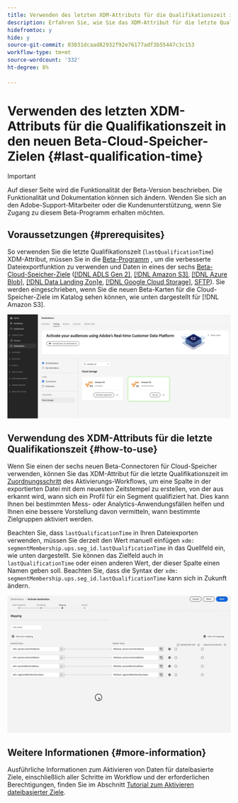 ```yaml
---
title: Verwenden des letzten XDM-Attributs für die Qualifikationszeit in den neuen Beta-Cloud-Speicher-Zielen
description: Erfahren Sie, wie Sie das XDM-Attribut für die letzte Qualifikationszeit in den neuen Beta-Cloud-Speicher-Zielen verwenden
hidefromtoc: y
hide: y
source-git-commit: 03031dcaad82932f92e76177adf3b55447c3c153
workflow-type: tm+mt
source-wordcount: '332'
ht-degree: 8%

---
```


# Verwenden des letzten XDM-Attributs für die Qualifikationszeit in den neuen Beta-Cloud-Speicher-Zielen {#last-qualification-time}

>[!IMPORTANT]
> 
>Auf dieser Seite wird die Funktionalität der Beta-Version beschrieben. Die Funktionalität und Dokumentation können sich ändern. Wenden Sie sich an den Adobe-Support-Mitarbeiter oder die Kundenunterstützung, wenn Sie Zugang zu diesem Beta-Programm erhalten möchten.

## Voraussetzungen {#prerequisites}

So verwenden Sie die letzte Qualifikationszeit (`lastQualificationTime`) XDM-Attribut, müssen Sie in die [Beta-Programm](/help/release-notes/2022/october-2022.md#destinations) , um die verbesserte Dateiexportfunktion zu verwenden und Daten in eines der sechs [Beta-Cloud-Speicher-Ziele](/help/release-notes/2022/october-2022.md#destinations) ([[!DNL ADLS Gen 2]](/help/destinations/catalog/cloud-storage/adls-gen2.md), [[!DNL Amazon S3]](/help/destinations/catalog/cloud-storage/amazon-s3.md), [[!DNL Azure Blob]](/help/destinations/catalog/cloud-storage/azure-blob.md), [[!DNL Data Landing Zon]e](/help/destinations/catalog/cloud-storage/data-landing-zone.md), [[!DNL Google Cloud Storage]](/help/destinations/catalog/cloud-storage/google-cloud-storage.md), [SFTP](/help/destinations/catalog/cloud-storage/sftp.md)). Sie werden eingeschrieben, wenn Sie die neuen Beta-Karten für die Cloud-Speicher-Ziele im Katalog sehen können, wie unten dargestellt für [!DNL Amazon S3].

![Bild mit der neuen Amazon S3-Betakarte](/help/destinations/assets/ui/activate-destinations/new-amazon-s3-beta-card.png)

## Verwendung des XDM-Attributs für die letzte Qualifikationszeit {#how-to-use}

Wenn Sie einen der sechs neuen Beta-Connectoren für Cloud-Speicher verwenden, können Sie das XDM-Attribut für die letzte Qualifikationszeit im [Zuordnungsschritt](/help/destinations/ui/activate-batch-profile-destinations.md#mapping) des Aktivierungs-Workflows, um eine Spalte in der exportierten Datei mit dem neuesten Zeitstempel zu erstellen, von der aus erkannt wird, wann sich ein Profil für ein Segment qualifiziert hat. Dies kann Ihnen bei bestimmten Mess- oder Analytics-Anwendungsfällen helfen und Ihnen eine bessere Vorstellung davon vermitteln, wann bestimmte Zielgruppen aktiviert werden.

Beachten Sie, dass `lastQualificationTime` in Ihren Dateiexporten verwenden, müssen Sie derzeit den Wert manuell einfügen `xdm: segmentMembership.ups.seg_id.lastQualificationTime` in das Quellfeld ein, wie unten dargestellt. Sie können das Zielfeld auch in `lastQualificationTime` oder einen anderen Wert, der dieser Spalte einen Namen geben soll. Beachten Sie, dass die Syntax der `xdm: segmentMembership.ups.seg_id.lastQualificationTime` kann sich in Zukunft ändern.

![Bildschirmaufzeichnung, die das letzte Einfügen des XDM-Attributs in den Zuordnungsschritt anzeigt](/help/destinations/ui/last-qualification-time.gif)

## Weitere Informationen {#more-information}

Ausführliche Informationen zum Aktivieren von Daten für dateibasierte Ziele, einschließlich aller Schritte im Workflow und der erforderlichen Berechtigungen, finden Sie im Abschnitt [Tutorial zum Aktivieren dateibasierter Ziele](/help/destinations/ui/activate-batch-profile-destinations.md).